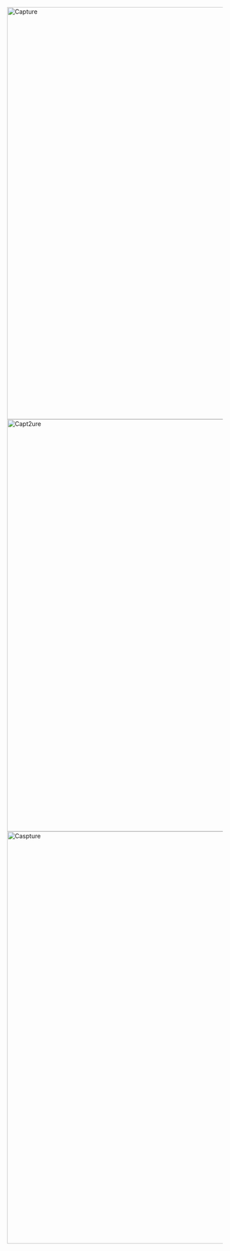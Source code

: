 <img width="960" alt="Capture" src="https://github.com/user-attachments/assets/4945170c-14ce-4693-a0a7-c23aa83df024" />
<img width="960" alt="Capt2ure" src="https://github.com/user-attachments/assets/81a6c785-b1b1-4ea9-950c-04448b12707f" />
<img width="960" alt="Caspture" src="https://github.com/user-attachments/assets/c89fb676-23ce-4e03-bc12-e3092b7e735c" />

